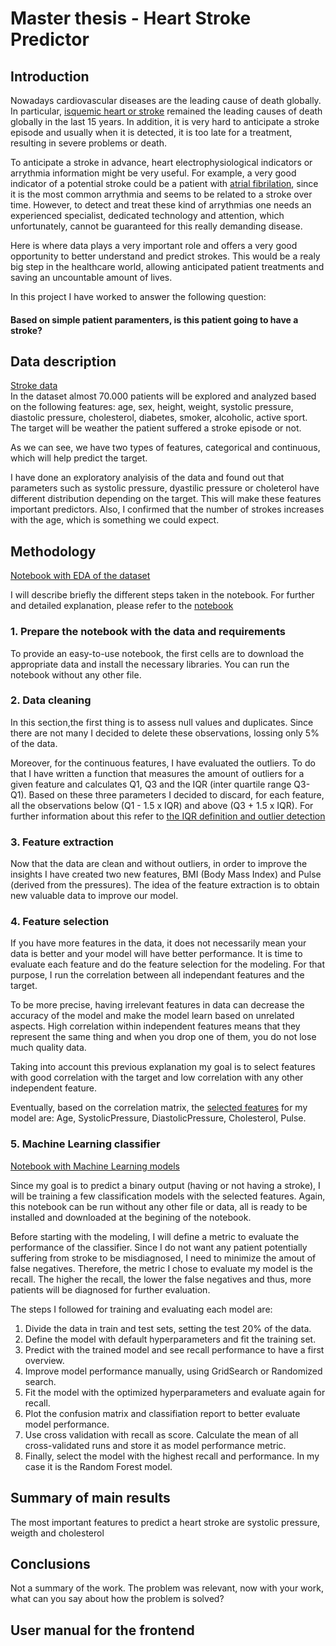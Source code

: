 # Master thesis - Heart Stroke Predictor

## Introduction

Nowadays cardiovascular diseases are the leading cause of death globally. In particular, [isquemic heart or stroke](https://ourworldindata.org/causes-of-death#what-do-people-die-from) remained the leading causes of death globally in the last 15 years. In addition, it is very hard to anticipate a stroke episode and usually when it is detected, it is too late for a treatment, resulting in severe problems or death.

To anticipate a stroke in advance, heart electrophysiological indicators or arrythmia information might be very useful. For example, a very good indicator of a potential stroke could be a patient with [atrial fibrilation](https://www.cdc.gov/heartdisease/atrial_fibrillation.htm), since it is the most common arrythmia and seems to be related to a stroke over time. However, to detect and treat these kind of arrythmias one needs an experienced specialist, dedicated technology and attention, which unfortunately, cannot be guaranteed for this really demanding disease. 

Here is where data plays a very important role and offers a very good opportunity to better understand and predict strokes. This would be a realy big step in the healthcare world, allowing anticipated patient treatments and saving an uncountable amount of lives.

In this project I have worked to answer the following question: 

#### Based on simple patient paramenters, is this patient going to have a stroke?

## Data description

[Stroke data](https://www.kaggle.com/sulianova/cardiovascular-disease-dataset)</br>
In the dataset almost 70.000 patients will be explored and analyzed based on the following features: age, sex,	height, weight, systolic pressure, diastolic pressure, cholesterol, diabetes, smoker, alcoholic, active sport. The target will be weather the patient suffered a stroke episode or not.

As we can see, we have two types of features, categorical and continuous, which will help predict the target.

I have done an exploratory analyisis of the data and found out that parameters such as systolic pressure, dyastilic pressure or choleterol have different distribution depending on the target. This will make these features important predictors. Also, I confirmed that the number of strokes increases with the age, which is something we could expect.

## Methodology

[Notebook with EDA of the dataset](https://github.com/carcrupe/TFM/blob/master/notebooks_models/stroke_exploring_data.ipynb)</br>

I will describe briefly the different steps taken in the notebook. For further and detailed explanation, please refer to the [notebook](https://github.com/carcrupe/TFM/blob/master/notebooks_models/stroke_exploring_data.ipynb)</br>

### 1. Prepare the notebook with the data and requirements

To provide an easy-to-use notebook, the first cells are to download the appropriate data and install the necessary libraries. You can run the notebook without any other file.

### 2. Data cleaning 

In this section,the first thing is to assess null values and duplicates. Since there are not many I decided to delete these observations, lossing only 5% of the data. 

Moreover, for the continuous features, I have evaluated the outliers. To do that I have written a function that measures the amount of outliers for a given feature and calculates Q1, Q3 and the IQR (inter quartile range Q3-Q1). Based on these three parameters I decided to discard, for each feature, all the observations below (Q1 - 1.5 x IQR) and above (Q3 + 1.5 x IQR). For further information about this refer to [the IQR definition and outlier detection](https://en.wikipedia.org/wiki/Interquartile_range)

### 3. Feature extraction

Now that the data are clean and without outliers, in order to improve the insights I have created two new features, BMI (Body Mass Index) and Pulse (derived from the pressures). The idea of the feature extraction is to obtain new valuable data to improve our model.

### 4. Feature selection

If you have more features in the data, it does not necessarily mean your data is better and your model will have better performance. It is time to evaluate each feature and do the feature selection for the modeling. For that purpose, I run the correlation between all independant features and the target. 

To be more precise, having irrelevant features in data can decrease the accuracy of the model and make the model learn based on unrelated aspects. High correlation within independent features means that they represent the same thing and when you drop one of them, you do not lose much quality data.

Taking into account this previous explanation my goal is to select features with good correlation with the target and low correlation with any other independent feature.

Eventually, based on the correlation matrix, the [selected features](https://github.com/carcrupe/TFM/blob/master/data/stroke_data_for_modeling.csv) for my model are: Age, SystolicPressure, DiastolicPressure, Cholesterol, Pulse.

### 5. Machine Learning classifier

[Notebook with Machine Learning models](https://github.com/carcrupe/TFM/blob/master/notebooks_models/stroke_predictor_models.ipynb)</br>

Since my goal is to predict a binary output (having or not having a stroke), I will be training a few classification models with the selected features. Again, this notebook can be run without any other file or data, all is ready to be installed and downloaded at the begining of the notebook.

Before starting with the modeling, I will define a metric to evaluate the performance of the classifier. Since I do not want any patient potentially suffering from stroke to be misdiagnosed, I need to minimize the amout of false negatives. Therefore, the metric I chose to evaluate my model is the recall. The higher the recall, the lower the false negatives and thus, more patients will be diagnosed for further evaluation.

The steps I followed for training and evaluating each model are: 

1. Divide the data in train and test sets, setting the test 20% of the data.
2. Define the model with default hyperparameters and fit the training set.
3. Predict with the trained model and see recall performance to have a first overview.
4. Improve model performance manually, using GridSearch or Randomized search.
5. Fit the model with the optimized hyperparameters and evaluate again for recall.
6. Plot the confusion matrix and classifiation report to better evaluate model performance.
7. Use cross validation with recall as score. Calculate the mean of all cross-validated runs and store it as model performance metric.
8. Finally, select the model with the highest recall and performance. In my case it is the Random Forest model.

## Summary of main results
The most important features to predict a heart stroke are systolic pressure, weigth and cholesterol

## Conclusions
Not a summary of the work. The problem was relevant, now with your work, what can you say about how the problem is solved?

## User manual for the frontend




